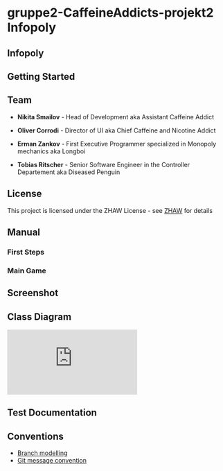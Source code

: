 # gruppe2-CaffeineAddicts-projekt2 Infopoly
## Infopoly



## Getting Started



## Team

* **Nikita Smailov** - Head of Development aka Assistant Caffeine Addict

* **Oliver Corrodi** - Director of UI aka Chief Caffeine and Nicotine Addict

* **Erman Zankov** - First Executive Programmer specialized in Monopoly mechanics aka Longboi

* **Tobias Ritscher** - Senior Software Engineer in the Controller Departement aka Diseased Penguin

## License

This project is licensed under the ZHAW License - see [ZHAW](http://www.zhaw.ch) for details

## Manual
### First Steps ##


### Main Game ##


## Screenshot


## Class Diagram

![Screenshot](https://github.zhaw.ch/pm2-it19azh-ehri-fame-muon/gruppe2-CaffeineAddicts-projekt2/blob/master/pm2-proj3-class-diagramm.pdf)

## Test Documentation


## Conventions
* [Branch modelling](https://github.zhaw.ch/pm2-it19azh-ehri-fame-muon/gruppe2-CaffeineAddicts-projekt2/wiki/Git-Branch-Model)
* [Git message convention](https://github.zhaw.ch/pm2-it19azh-ehri-fame-muon/gruppe2-CaffeineAddicts-projekt2/wiki/Git-Commit-Message-Convention)
